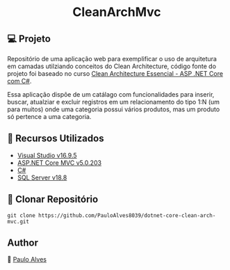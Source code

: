 <h1 align="center">CleanArchMvc</h1>

## :computer: Projeto

Repositório de uma aplicação web para exemplificar o uso de arquitetura em camadas utilziando conceitos do Clean Architecture, 
código fonte do projeto foi baseado no curso [Clean Architecture Essencial - ASP .NET Core com C#](https://www.udemy.com/course/clean-architecture-essencial-asp-net-core-com-c/).

Essa aplicação dispôe de um catálago com funcionalidades para inserir, buscar, atualziar e excluir registros em um relacionamento do tipo 1:N (um para muitos)
onde uma categoria possui vários produtos, mas um produto só pertence a uma categoria. 


## :wrench: Recursos Utilizados

- [Visual Studio v16.9.5](https://visualstudio.microsoft.com/pt-br/)
- [ASP.NET Core MVC v5.0.203](https://dotnet.microsoft.com/download/dotnet/5.0)
- [C#](https://docs.microsoft.com/pt-br/dotnet/csharp/getting-started/)
- [SQL Server v18.8](https://www.microsoft.com/pt-br/sql-server/sql-server-downloads)

## :floppy_disk: Clonar Repositório

`git clone https://github.com/PauloAlves8039/dotnet-core-clean-arch-mvc.git`

## Author

:boy: [Paulo Alves](https://github.com/PauloAlves8039)
